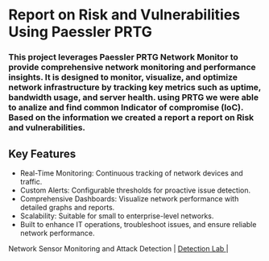 # Report on Risk and Vulnerabilities Using Paessler PRTG
### This project leverages Paessler PRTG Network Monitor to provide comprehensive network monitoring and performance insights. It is designed to monitor, visualize, and optimize network infrastructure by tracking key metrics such as uptime, bandwidth usage, and server health. using PRTG we were able to analize and find common Indicator of compromise (IoC). Based on the information we created a report a report on Risk and vulnerabilities.  

## Key Features
- Real-Time Monitoring: Continuous tracking of network devices and traffic.
- Custom Alerts: Configurable thresholds for proactive issue detection.
- Comprehensive Dashboards: Visualize network performance with detailed graphs and reports.
- Scalability: Suitable for small to enterprise-level networks.
- Built to enhance IT operations, troubleshoot issues, and ensure reliable network performance.




Network Sensor Monitoring and Attack Detection | <a href="https://github.com/rafiislam77/Risk-and-Vulnerabilities/blob/main/Cat%20Scan%20II%20Big%20Dog.pdf"> Detection Lab </a>|
